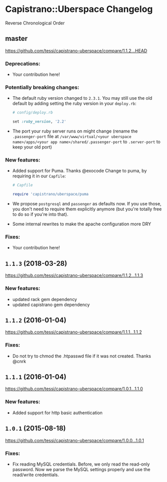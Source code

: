 # Capistrano::Uberspace Changelog

Reverse Chronological Order

## master

https://github.com/tessi/capistrano-uberspace/compare/1.1.2...HEAD

### Deprecations:

* Your contribution here!

### Potentially breaking changes:

* The default ruby version changed to `2.3.1`. You may still use the old default by adding setting the ruby version in your `deploy.rb`:

  ```ruby
  # config/deploy.rb

  set :ruby_version, '2.2'
  ```

* The port your ruby server runs on might change (rename the `.passenger-port` file at `/var/www/virtual/<your uberspace name>/apps/<your app name>/shared/.passenger-port` to `.server-port` to keep your old port)

### New features:

* Added support for Puma. Thanks @exocode
  Change to puma, by requiring it in our `Capfile`:

  ```ruby
  # Capfile

  require 'capistrano/uberspace/puma
  ```
* We propose `postgresql` and `passenger` as defaults now. If you use those, you don't need to require them explicitly anymore (but you're totally free to do so if you're into that).
* Some internal rewrites to make the apache configuration more DRY

### Fixes:

* Your contribution here!

## `1.1.3` (2018-03-28)

https://github.com/tessi/capistrano-uberspace/compare/1.1.2...1.1.3

### New features:

* updated rack gem dependency
* updated capistrano gem dependency

## `1.1.2` (2016-01-04)

https://github.com/tessi/capistrano-uberspace/compare/1.1.1...1.1.2

### Fixes:

* Do not try to chmod the .htpasswd file if it was not created. Thanks @cnrk

## `1.1.1` (2016-01-04)

https://github.com/tessi/capistrano-uberspace/compare/1.0.1...1.1.0

### New features:

* Added support for http basic authentication

## `1.0.1` (2015-08-18)

https://github.com/tessi/capistrano-uberspace/compare/1.0.0...1.0.1

### Fixes:

* Fix reading MySQL credentials. Before, we only read the read-only password. Now we parse the MySQL settings properly and use the read/write credentials.
